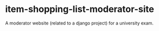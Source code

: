 # item-shopping-list-moderator-site
A moderator website (related to a django project) for a university exam.

